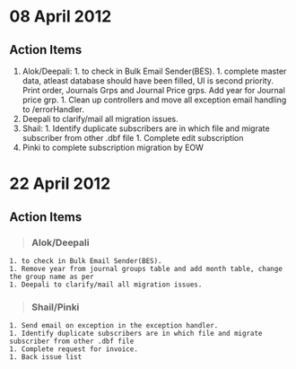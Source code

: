 # 08 April 2012 #

## Action Items ##
  1. Alok/Deepali:
    1. to check in Bulk Email Sender(BES).
    1. complete master data, atleast database should have been filled, UI is second priority. Print order, Journals Grps and Journal Price grps. Add year for Journal price grp.
    1. Clean up controllers and move all exception email handling to /errorHandler.
  1. Deepali to clarify/mail all migration issues.
  1. Shail:
    1. Identify duplicate subscribers are in which file and migrate subscriber from other .dbf file
    1. Complete edit subscription
  1. Pinki to complete subscription migration by EOW


# 22 April 2012 #

## Action Items ##
> ### Alok/Deepali ###
    1. to check in Bulk Email Sender(BES).
    1. Remove year from journal groups table and add month table, change   the group name as per
    1. Deepali to clarify/mail all migration issues.


> ### Shail/Pinki ###
    1. Send email on exception in the exception handler.
    1. Identify duplicate subscribers are in which file and migrate subscriber from other .dbf file
    1. Complete request for invoice.
    1. Back issue list